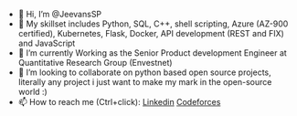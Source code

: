 - 👋 Hi, I’m @JeevansSP
- 👀 My skillset includes Python, SQL, C++, shell scripting, Azure (AZ-900 certified), Kubernetes, Flask, Docker, API development (REST and FIX) and JavaScript 
- 🌱 I’m currently Working as the Senior Product development Engineer at Quantitative Research Group (Envestnet)
- 💞️ I’m looking to collaborate on python based open source projects, literally any project i just want to make my mark in the open-source world :)
- 📫 How to reach me (Ctrl+click): [Linkedin](https://www.linkedin.com/in/jeevan-s-p-a905a116a/) [Codeforces](https://codeforces.com/profile/Saucemaster102) 




